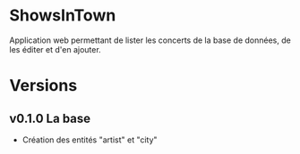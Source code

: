 # ShowsInTown

Application web permettant de lister les concerts de la base de données, de les éditer et d'en ajouter.

# Versions

## v0.1.0 La base

  * Création des entités "artist" et "city"